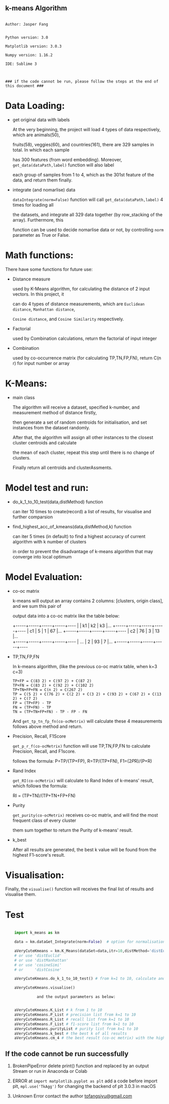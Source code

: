 ## k-means Algorithm ## 

                            																Author: Jasper Fang

                            																Python version: 3.0
                            																Matplotlib version: 3.0.3
                            																Numpy version: 1.16.2
                            																IDE: Sublime 3



    ### if the code cannot be run, please follow the steps at the end of this document ###


# Data Loading:
   
   * get original data with labels
	 
	 At the very beginning, the project will load 4 types of data respectively, which are animals(50),
	 
	 fruits(58), veggies(60), and countries(161), there are 329 samples in total. In which each sample
	 
	 has 300 features (from word embedding). Moreover, `get_data(dataPath,label)` function will also label 
	 
	 each group of samples from 1 to 4, which as the 301st feature of the data, and return them finally.

   * integrate (and nomarlise) data
     
     `dataIntegrate(norm=False)` function will call `get_data(dataPath,label)` 4 times for loading all 
     
     the datasets, and integrate all 329 data together (by row_stacking of the array). Furthermore, this 
     
     function can be used to decide nomarlise data or not, by controlling `norm` parameter as True or False.


# Math functions:
    
   There have some functions for future use:

   * Distance measure
     
     used by K-Means algorithm, for calculating the distance of 2 input vectors. In this project, it 

     can do 4 types of distance measurements, which are `Euclidean distance`, `Manhattan distance`, 
  
     `Cosine distance`, and `Cosine Similarity` respectively. 

   * Factorial
 	 
 	   used by Combination calculations, return the factorial of input integer

   * Combination

     used by co-occurrence matrix (for calculating TP,TN,FP,FN), return C(n r) for input number or array


# K-Means:
   
   * main class

   	 The algorithm will receive a dataset, specified k-number, and measurement method of distance firstly,
    
     then generate a set of random centroids for initialisation, and set instances from the dataset randomly.
    
     After that, the algorithm will assign all other instances to the closest cluster centroids and calculate
    
     the mean of each cluster, repeat this step until there is no change of clusters. 
    
     Finally return all centroids and clusterAssments.

	
# Model test and run:
   
   * do_k_1_to_10_test(data,distMethod) function

     can iter 10 times to create(record) a list of results, for visualise and further comparsion

   * find_highest_acc_of_kmeans(data,distMethod,k) function

     can iter 5 times (in default) to find a highest accuracy of current algorithm with k number of clusters

     in order to prevent the disadvantage of k-means algorithm that may converge into local optimum


# Model Evaluation:
   
   * co-oc matrix

     k-means will output an array contains 2 columns: [clusters, origin class], and we sum this pair of 

     output data into a co-oc matrix like the table below:

     +-----+-----+-----+-----+----
     |     |  k1 |  k2 |  k3 |...
     +-----+-----+-----+-----+----
     |  c1 |  5  |  1  |  67 |...
     +-----+-----+-----+-----+----
     |  c2 |  76 |  3  |  13 |...     
     +-----+-----+-----+-----+----
     | ... |  2  |  93 |  7  |...
     +-----+-----+-----+-----+----

   * TP,TN,FP,FN

     In k-means algorithm, (like the previous co-oc matrix table, when k=3 c=3) 
	     
	     TP+FP = C(83 2) + C(97 2) + C(87 2)
	     TP+FN = C(83 2) + C(92 2) + C(102 2)
	     TP+TN+FP+FN = C(n 2) = C(267 2)
	     TP = C(5 2) + C(76 2) + C(2 2) + C(3 2) + C(93 2) + C(67 2) + C(13 2) + C(7 2)
	     FP = (TP+FP) - TP
	     FN = (TP+FN) - TP
	     TN = (TP+TN+FP+FN) - TP - FP - FN

     And `get_tp_tn_fp_fn(co-ocMetrix)` will calculate these 4 measurements follows above method and return.

   * Precision, Recall, F1Score

     `get_p_r_f(co-ocMetrix)` function will use TP,TN,FP,FN to calculate Precision, Recall, and F1score.

     follows the formula: P=TP/(TP+FP), R=TP/(TP+FN), F1=(2*P*R)/(P+R)

   * Rand Index
   	 
   	 `get_RI(co-ocMetrix)`  will calculate to Rand Index of k-means' result, which follows the formula:

   	 RI = (TP+TN)/(TP+TN+FP+FN)

   * Purity

   	 `get_purity(co-ocMetrix)` receives co-oc matrix, and will find the most frequent class of every cluster

   	 them sum together to return the Purity of k-means' result.

   * k_best

     After all results are generated, the best k value will be found from the highest F1-score's result.


# Visualisation:
   
   Finally, the `visualise()` function will receives the final list of results and visualise them.


# Test

```python
    
    import k_means as km

    data = km.dataGet_Integrate(norm=False)  # option for normalisation or not

    aVeryCuteKmeans = km.K_Means(dataSet=data,itr=10,distMethod='distEuclid') # option for 3 distance measurments
    # or use 'distEuclid'
    # or use 'distManhattan'
    # or use 'cosineSimi'
    # or     'distCosine'

    aVeryCuteKmeans.do_k_1_to_10_test() # from k=1 to 10, calculate and generate a list of results

    aVeryCuteKmeans.visualise()

```

                  and the output parameters as below:

```python

    aVeryCuteKmeans.K_List # k from 1 to 10
    aVeryCuteKmeans.P_List # precision list from k=1 to 10
    aVeryCuteKmeans.R_List # recall list from k=1 to 10
    aVeryCuteKmeans.F_List # f1-score list from k=1 to 10
    aVeryCuteKmeans.purityList # purity list from k=1 to 10
    aVeryCuteKmeans.k_best # the best k of all results
    aVeryCuteKmeans.cm_4 # the best result (co-oc metrix) with the highest F1-Score and accuracy when k=4

```




## If the code cannot be run successfully ##

1. BrokenPipeError
	delete print() function and replaced by an output Stream or run in Anaconda or Colab

2. ERROR at `import matplotlib.pyplot as plt`
	add a code before import plt, `mpl.use('TkAgg')` for changing the backend of plt 3.0.3 in macOS

3. Unknown Error
	contact the author tofangsiyu@gmail.com



